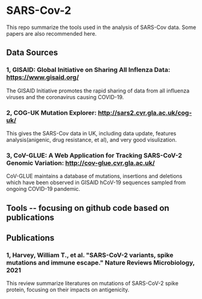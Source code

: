 # SARS-Cov-2
This repo summarize the tools used in the analysis of SARS-Cov data. Some papers are also recommended here. 


## Data Sources
### 1, GISAID: Global Initiative on Sharing All Inflenza Data: https://www.gisaid.org/
The GISAID Initiative promotes the rapid sharing of data from all influenza viruses and the coronavirus causing COVID-19. 

### 2, COG-UK Mutation Explorer: http://sars2.cvr.gla.ac.uk/cog-uk/ 
This gives the SARS-Cov data in UK, including data update, features analysis(anigenic, drug resistance, et al), and very good visulization. 

### 3, CoV-GLUE: A Web Application for Tracking SARS-CoV-2 Genomic Variation: http://cov-glue.cvr.gla.ac.uk/ 
CoV-GLUE maintains a database of mutations, insertions and deletions which have been observed in GISAID hCoV-19 sequences sampled from ongoing COVID-19 pandemic. 

## Tools -- focusing on github code based on publications


## Publications
### 1, Harvey, William T., et al. "SARS-CoV-2 variants, spike mutations and immune escape." Nature Reviews Microbiology, 2021
This review summarize literatures on mutations of SARS-CoV-2 spike protein, focusing on their impacts on antigenicity. 
